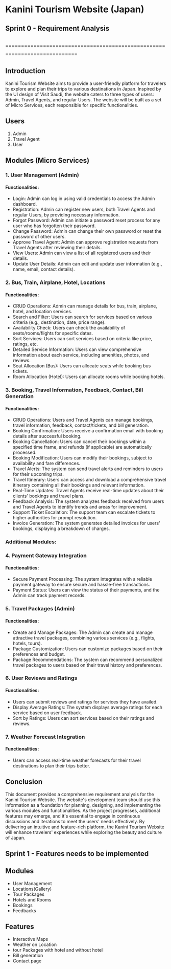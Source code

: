 # Kanini Tourism Website (Japan) 

## Sprint 0 - Requirement Analysis
## --------------------------------------------------------------------------
## Introduction

Kanini Tourism Website aims to provide a user-friendly platform for travelers to explore and plan their trips to various destinations in Japan. Inspired by the UI design of Visit Saudi, the website caters to three types of users: Admin, Travel Agents, and regular Users. The website will be built as a set of Micro Services, each responsible for specific functionalities.

## Users

1. Admin
2. Travel Agent
3. User

## Modules (Micro Services)

### 1. User Management (Admin)

#### Functionalities:
- Login: Admin can log in using valid credentials to access the Admin dashboard.
- Registration: Admin can register new users, both Travel Agents and regular Users, by providing necessary information.
- Forgot Password: Admin can initiate a password reset process for any user who has forgotten their password.
- Change Password: Admin can change their own password or reset the password of other users.
- Approve Travel Agent: Admin can approve registration requests from Travel Agents after reviewing their details.
- View Users: Admin can view a list of all registered users and their details.
- Update User Details: Admin can edit and update user information (e.g., name, email, contact details).

### 2. Bus, Train, Airplane, Hotel, Locations

#### Functionalities:
- CRUD Operations: Admin can manage details for bus, train, airplane, hotel, and location services.
- Search and Filter: Users can search for services based on various criteria (e.g., destination, date, price range).
- Availability Check: Users can check the availability of seats/rooms/flights for specific dates.
- Sort Services: Users can sort services based on criteria like price, ratings, etc.
- Detailed Service Information: Users can view comprehensive information about each service, including amenities, photos, and reviews.
- Seat Allocation (Bus): Users can allocate seats while booking bus tickets.
- Room Allocation (Hotel): Users can allocate rooms while booking hotels.

### 3. Booking, Travel Information, Feedback, Contact, Bill Generation

#### Functionalities:
- CRUD Operations: Users and Travel Agents can manage bookings, travel information, feedback, contact/tickets, and bill generation.
- Booking Confirmation: Users receive a confirmation email with booking details after successful booking.
- Booking Cancellation: Users can cancel their bookings within a specified time frame, and refunds (if applicable) are automatically processed.
- Booking Modification: Users can modify their bookings, subject to availability and fare differences.
- Travel Alerts: The system can send travel alerts and reminders to users for their upcoming trips.
- Travel Itinerary: Users can access and download a comprehensive travel itinerary containing all their bookings and relevant information.
- Real-Time Updates: Travel Agents receive real-time updates about their clients' bookings and travel plans.
- Feedback Analysis: The system analyzes feedback received from users and Travel Agents to identify trends and areas for improvement.
- Support Ticket Escalation: The support team can escalate tickets to higher authorities for prompt resolution.
- Invoice Generation: The system generates detailed invoices for users' bookings, displaying a breakdown of charges.

### Additional Modules:

### 4. Payment Gateway Integration

#### Functionalities:
- Secure Payment Processing: The system integrates with a reliable payment gateway to ensure secure and hassle-free transactions.
- Payment Status: Users can view the status of their payments, and the Admin can track payment records.

### 5. Travel Packages (Admin)

#### Functionalities:
- Create and Manage Packages: The Admin can create and manage attractive travel packages, combining various services (e.g., flights, hotels, tours).
- Package Customization: Users can customize packages based on their preferences and budget.
- Package Recommendations: The system can recommend personalized travel packages to users based on their travel history and preferences.

### 6. User Reviews and Ratings

#### Functionalities:
- Users can submit reviews and ratings for services they have availed.
- Display Average Ratings: The system displays average ratings for each service based on user feedback.
- Sort by Ratings: Users can sort services based on their ratings and reviews.

### 7. Weather Forecast Integration

#### Functionalities:
- Users can access real-time weather forecasts for their travel destinations to plan their trips better.

## Conclusion

This document provides a comprehensive requirement analysis for the Kanini Tourism Website. The website's development team should use this information as a foundation for planning, designing, and implementing the various modules and functionalities. As the project progresses, additional features may emerge, and it's essential to engage in continuous discussions and iterations to meet the users' needs effectively. By delivering an intuitive and feature-rich platform, the Kanini Tourism Website will enhance travelers' experiences while exploring the beauty and culture of Japan.


## Sprint 1 - Features needs to be implemented

## Modules
- User Management
- Locations(Gallery)
- Tour Packages
- Hotels and Rooms
- Bookings
- Feedbacks 


## Features 
- Interactive Maps
- Weather on Location
- tour Packages with hotel and without hotel
- Bill generation
- Contact page

